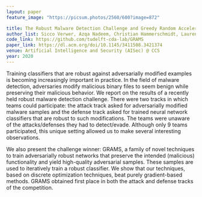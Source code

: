 ```yaml
---
layout: paper
feature_image: "https://picsum.photos/2560/600?image=872"

title: The Robust Malware Detection Challenge and Greedy Random Accelerated Multi-Bit Search
author_list: Sicco Verwer, Azqa Nadeem, Christian Hammerschmidt, Laurens Bliek, Abdullah Al-Dujaili, Una-May O'Reilly
code_link: https://github.com/tudelft-cda-lab/GRAMS
paper_link: https://dl.acm.org/doi/10.1145/3411508.3421374
venue: Artificial Intelligence and Security (AISec) @ CCS
year: 2020
---
```



Training classifiers that are robust against adversarially modified examples is becoming increasingly important in practice. In the field of malware detection, adversaries modify malicious binary files to seem benign while preserving their malicious behavior. We report on the results of a recently held robust malware detection challenge. There were two tracks in which teams could participate: the attack track asked for adversarially modified malware samples and the defense track asked for trained neural network classifiers that are robust to such modifications. The teams were unaware of the attacks/defenses they had to detect/evade. Although only 9 teams participated, this unique setting allowed us to make several interesting observations.

We also present the challenge winner: GRAMS, a family of novel techniques to train adversarially robust networks that preserve the intended (malicious) functionality and yield high-quality adversarial samples. These samples are used to iteratively train a robust classifier. We show that our techniques, based on discrete optimization techniques, beat purely gradient-based methods. GRAMS obtained first place in both the attack and defense tracks of the competition.